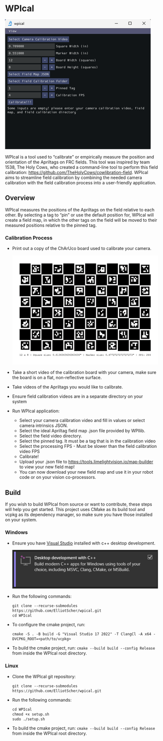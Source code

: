 # WPIcal
![WPIcal](WPIcal.png)

WPIcal is a tool used to “calibrate” or empirically measure the position and orientation of the Apriltags on FRC fields. This tool was inspired by team 1538, The Holy Cows, who created a command-line tool to perform this field calibration: https://github.com/TheHolyCows/cowlibration-field. WPIcal aims to streamline field calibration by combining the needed camera calibration with the field calibration process into a user-friendly application.

## Overview
WPIcal measures the positions of the Apriltags on the field relative to each other. By selecting a tag to “pin” or use the default position for, WPIcal will create a field map, in which the other tags on the field will be moved to their measured positions relative to the pinned tag.

### Calibration Process
* Print out a copy of the ChArUco board used to calibrate your camera.

    ![ChArUco](ChArUco.png)
* Take a short video of the calibration board with your camera, make sure the board is on a flat, non-reflective surface.
* Take videos of the Apriltags you would like to calibrate.
* Ensure field calibration videos are in a separate directory on your system
* Run WPIcal application:
    * Select your camera calibration video and fill in values or select camera intrinsics JSON.
    * Select the ideal Apriltag field map .json file provided by WPIlib.
    * Select the field video directory.
    * Select the pinned tag. It must be a tag that is in the calibration video
    * Select the processing FPS - Must be slower than the field calibration video FPS
    * Calibrate!
    * Upload your .json file to https://tools.limelightvision.io/map-builder to view your new field map!
    * You can now download your new field map and use it in your robot code or on your vision co-processors.

## Build
If you wish to build WPIcal from source or want to contribute, these steps will help you get started. This project uses CMake as its build tool and vcpkg as its dependency manager, so make sure you have those installed on your system.

### Windows
* Ensure you have [Visual Studio](https://visualstudio.microsoft.com/) installed with c++ desktop development.

    ![c++DesktopSupport](c++DesktopSupport.png)
* Run the following commands:
    ```
    git clone --recurse-submodules https://github.com/ElliotScher/wpical.git
    cd WPIcal
    ```
* To configure the cmake project, run:
    ```
    cmake -S . -B build -G "Visual Studio 17 2022" -T ClangCl -A x64 -DVCPKG_ROOT=<path/to/vcpkg>
    ```
* To build the cmake project, run: ```cmake --build build --config Release``` from inside the WPIcal root directory.

### Linux
* Clone the WPIcal git repository:
    ```
    git clone --recurse-submodules https://github.com/ElliotScher/wpical.git
    ```
* Run the following commands:
    ```
    cd WPIcal
    chmod +x setup.sh
    sudo ./setup.sh
    ```
* To build the cmake project, run: ```cmake --build build --config Release``` from inside the WPIcal root directory.
